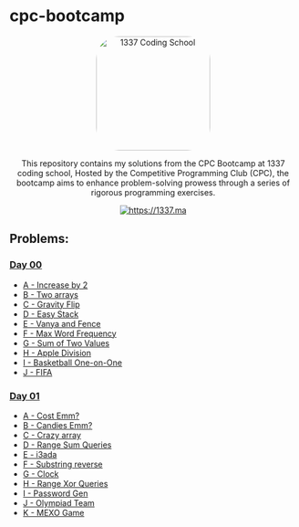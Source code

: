 # cpc-bootcamp

<p align="center">
	<a href="https://1337.ma" target="blank">
        <img
            style="border-radius: 40px;"
            src="https://www.abdelmathin.com/assets/img/1337.jpg"
            width="200"
            alt="1337 Coding School"
        />
    </a>
</p>

<p align="center">
    This repository contains my solutions from the CPC Bootcamp at 1337 coding school, Hosted by the Competitive Programming Club (CPC), the bootcamp aims to enhance problem-solving prowess through a series of rigorous programming exercises.
</p>

<p align="center">
    <a href="https://1337.ma">
        <img src="https://img.shields.io/badge/website-https://1337.ma-green" alt="https://1337.ma"/>
    </a>
</p>

## Problems:

### [Day 00](https://vjudge.net/contest/650232)

* [A - Increase by 2](day-00/a)
* [B - Two arrays](day-00/b)
* [C - Gravity Flip](day-00/c)
* [D - Easy Stack](day-00/d)
* [E - Vanya and Fence](day-00/e)
* [F - Max Word Frequency](day-00/f)
* [G - Sum of Two Values](day-00/g)
* [H - Apple Division](day-00/h)
* [I - Basketball One-on-One](day-00/i)
* [J - FIFA](day-00/j)

### [Day 01](https://vjudge.net/contest/650761)

* [A - Cost Emm?](day-01/a)
* [B - Candies Emm?](day-01/b)
* [C - Crazy array](day-01/c)
* [D - Range Sum Queries](day-01/d)
* [E - i3ada](day-01/e)
* [F - Substring reverse](day-01/f)
* [G - Clock](day-01/g)
* [H - Range Xor Queries](day-01/h)
* [I - Password Gen](day-01/i)
* [J - Olympiad Team](day-01/j)
* [K - MEXO Game](day-01/k)
